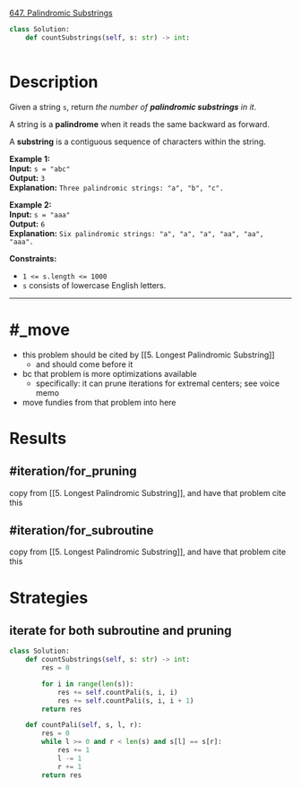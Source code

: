 [647. Palindromic Substrings](https://leetcode.com/problems/palindromic-substrings/)

```python
class Solution:
    def countSubstrings(self, s: str) -> int:
        
```

# Description

Given a string `s`, return _the number of **palindromic substrings** in it_.

A string is a **palindrome** when it reads the same backward as forward.

A **substring** is a contiguous sequence of characters within the string.

**Example 1:**  
**Input:** `s = "abc"`  
**Output:** `3`  
**Explanation:** `Three palindromic strings: "a", "b", "c".`

**Example 2:**  
**Input:** `s = "aaa"`  
**Output:** `6`  
**Explanation:** `Six palindromic strings: "a", "a", "a", "aa", "aa", "aaa".`

**Constraints:**
- `1 <= s.length <= 1000`
- `s` consists of lowercase English letters.

---


# #_move

- this problem should be cited by [[5. Longest Palindromic Substring]]
	- and should come before it
- bc that problem is more optimizations available
	- specifically: it can prune iterations for extremal centers; see voice memo
- move fundies from that problem into here



# Results

## #iteration/for_pruning 

copy from [[5. Longest Palindromic Substring]], and have that problem cite this


## #iteration/for_subroutine 

copy from [[5. Longest Palindromic Substring]], and have that problem cite this



# Strategies


## iterate for both subroutine and pruning

```python
class Solution:
    def countSubstrings(self, s: str) -> int:
        res = 0

        for i in range(len(s)):
            res += self.countPali(s, i, i)
            res += self.countPali(s, i, i + 1)
        return res

    def countPali(self, s, l, r):
        res = 0
        while l >= 0 and r < len(s) and s[l] == s[r]:
            res += 1
            l -= 1
            r += 1
        return res

```